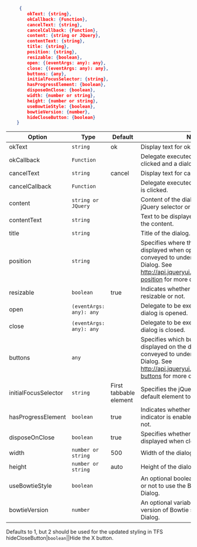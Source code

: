 ```json
     {
        okText: {string},
        okCallback: {Function},
        cancelText: {string},
        cancelCallback: {Function},
        content: {string or JQuery},
        contentText: {string},
        title: {string},
        position: {string},
        resizable: {boolean},
        open: {(eventArgs: any): any},
        close: {(eventArgs: any): any},
        buttons: {any},
        initialFocusSelector: {string},
        hasProgressElement: {boolean},
        disposeOnClose: {boolean},
        width: {number or string},
        height: {number or string},
        useBowtieStyle: {boolean},
        bowtieVersion: {number},
        hideCloseButton: {boolean}
    }
```

| Option               | Type                    | Default                | Notes                                                                                                                                                                                       |
| -------------------- | ----------------------- | ---------------------- | ------------------------------------------------------------------------------------------------------------------------------------------------------------------------------------------- |
| okText               | `string`                | ok                     | Display text for ok button.                                                                                                                                                                 |
| okCallback           | `Function`              |                        | Delegate executed when ok button is clicked and a dialog result is available.                                                                                                               |
| cancelText           | `string`                | cancel                 | Display text for cancel button.                                                                                                                                                             |
| cancelCallback       | `Function`              |                        | Delegate executed when cancel button is clicked.                                                                                                                                            |
| content              | `string or JQuery`      |                        | Content of the dialog. It can be either a jQuery selector or a jQuery object.                                                                                                               |
| contentText          | `string`                |                        | Text to be displayed in the dialog as the content.                                                                                                                                          |
| title                | `string`                |                        | Title of the dialog.                                                                                                                                                                        |
| position             | `string`                |                        | Specifies where the dialog should be displayed when opened. This option is conveyed to underlying jQuery UI Dialog. See <http://api.jqueryui.com/dialog/#option-position> for more details. |
| resizable            | `boolean`               | true                   | Indicates whether the dialog is resizable or not.                                                                                                                                           |
| open                 | `(eventArgs: any): any` |                        | Delegate to be executed when the dialog is opened.                                                                                                                                          |
| close                | `(eventArgs: any): any` |                        | Delegate to be executed when the dialog is closed.                                                                                                                                          |
| buttons              | `any`                   |                        | Specifies which buttons should be displayed on the dialog. This option is conveyed to underlying jQuery UI Dialog. See <http://api.jqueryui.com/dialog/#option-buttons> for more details.   |
| initialFocusSelector | `string`                | First tabbable element | Specifies the jQuery selector for the default element to be focused initially.                                                                                                              |
| hasProgressElement   | `boolean`               | true                   | Indicates whether global progress indicator is enabled for the dialog or not.                                                                                                               |
| disposeOnClose       | `boolean`               | true                   | Specifies whether the dialog should be displayed when closed.                                                                                                                               |
| width                | `number or string`      | 500                    | Width of the dialog in px or %.                                                                                                                                                             |
| height               | `number or string`      | auto                   | Height of the dialog in px or %.                                                                                                                                                            |
| useBowtieStyle       | `boolean`               |                        | An optional boolean to specify whether or not to use the Bowtie styling for this Dialog.                                                                                                    |
| bowtieVersion        | `number`                |                        | An optional variable to specify the version of Bowtie styling for this Dialog.                                                                                                              |

Defaults to 1, but 2 should be used for the updated styling in TFS
hideCloseButton|`boolean`||Hide the X button.
